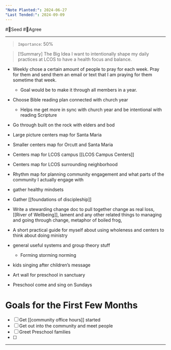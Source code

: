 ```yaml
---
"Note Planted:": 2024-06-27
"Last Tended:": 2024-09-09
---
```

#🌱Seed  #🙂Agree 
****
> `Importance`: 50%

>[!Summary] The Big Idea
>I want to intentionally shape my daily practices at LCOS to have a health focus and balance.

- Weekly chose a certain amount of people to pray for each week. Pray for them and send them an email or text that I am praying for them sometime that week. 
	- Goal would be to make it through all members in a year.
- Choose Bible reading plan connected with church year
	- Helps me get more in sync with church year and be intentional with reading Scripture 
- Go through built on the rock with elders and bod 
- Large picture centers map for Santa Maria 
- Smaller centers map for Orcutt and Santa Maria 
- Centers map for LCOS campus [[LCOS Campus Centers]]
- Centers map for LCOS surrounding neighborhood 
- Rhythm map for planning community engagement and what parts of the community I actually engage with 

- gather healthy mindsets 
- Gather [[foundations of discipleship]] 
- Write a stewarding change doc to pull together change as real loss, [[River of Wellbeing]], lament and any other related things to managing and going through change, metaphor of boiled frog, 
- A short practical guide for myself about using wholeness and centers to think about doing ministry 
- general useful systems and group theory stuff
	- Forming storming norming 
- kids singing after children’s message
- Art wall for preschool in sanctuary 
- Preschool come and sing on Sundays 

# Goals for the First Few Months

- [ ] Get [[community office hours]] started
- [ ] Get out into the community and meet people 
- [ ] Greet Preschool families 
- [ ] 

****